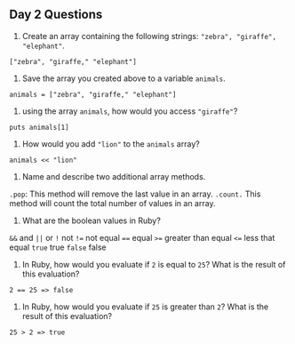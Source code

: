 ## Day 2 Questions

1. Create an array containing the following strings: `"zebra", "giraffe", "elephant"`.

`["zebra", "giraffe," "elephant"]`

1. Save the array you created above to a variable `animals`.

`animals = ["zebra", "giraffe," "elephant"]`

1. using the array `animals`, how would you access `"giraffe"`?

`puts animals[1]`

1. How would you add `"lion"` to the `animals` array?

`animals << "lion"`

1. Name and describe two additional array methods.

`.pop`:   This method will remove the last value in an array.
`.count.` This method will count the total number of values in an array.

1. What are the boolean values in Ruby?

`&&`    and
`||`    or
`!`     not
`!=`    not equal
`==`    equal
`>=`    greater than equal
`<=`    less that equal
`true`  true
`false` false

1. In Ruby, how would you evaluate if `2` is equal to `25`? What is the result of this evaluation?

`2 == 25
=> false`

1. In Ruby, how would you evaluate if `25` is greater than `2`? What is the result of this evaluation?

`25 > 2
=> true`
